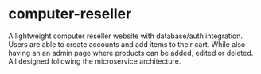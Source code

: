 # computer-reseller
A lightweight computer reseller website with database/auth integration. Users are able to create accounts and add items to their cart. While also having an an admin page where products can be added, edited or deleted. All designed following the microservice architecture.  
